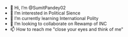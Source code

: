 - 👋 Hi, I’m @SumitPandey02
- 👀 I’m interested in Political Sience 
- 🌱 I’m currently learning International Polity
- 💞️ I’m looking to collaborate on Rewamp of INC
- 📫 How to reach me "close your eyes and think of me"

<!---
SumitPandey02/SumitPandey02 is a ✨ special ✨ repository because its `README.md` (this file) appears on your GitHub profile.
You can click the Preview link to take a look at your changes.
--->
